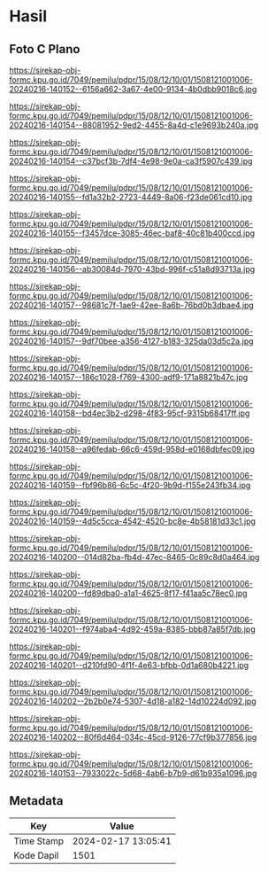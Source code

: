 # Hasil

## Foto C Plano

https://sirekap-obj-formc.kpu.go.id/7049/pemilu/pdpr/15/08/12/10/01/1508121001006-20240216-140152--6156a662-3a67-4e00-9134-4b0dbb9018c6.jpg

https://sirekap-obj-formc.kpu.go.id/7049/pemilu/pdpr/15/08/12/10/01/1508121001006-20240216-140154--88081952-9ed2-4455-8a4d-c1e9693b240a.jpg

https://sirekap-obj-formc.kpu.go.id/7049/pemilu/pdpr/15/08/12/10/01/1508121001006-20240216-140154--c37bcf3b-7df4-4e98-9e0a-ca3f5907c439.jpg

https://sirekap-obj-formc.kpu.go.id/7049/pemilu/pdpr/15/08/12/10/01/1508121001006-20240216-140155--fd1a32b2-2723-4449-8a06-f23de061cd10.jpg

https://sirekap-obj-formc.kpu.go.id/7049/pemilu/pdpr/15/08/12/10/01/1508121001006-20240216-140155--f3457dce-3085-46ec-baf8-40c81b400ccd.jpg

https://sirekap-obj-formc.kpu.go.id/7049/pemilu/pdpr/15/08/12/10/01/1508121001006-20240216-140156--ab30084d-7970-43bd-996f-c51a8d93713a.jpg

https://sirekap-obj-formc.kpu.go.id/7049/pemilu/pdpr/15/08/12/10/01/1508121001006-20240216-140157--98681c7f-1ae9-42ee-8a6b-76bd0b3dbae4.jpg

https://sirekap-obj-formc.kpu.go.id/7049/pemilu/pdpr/15/08/12/10/01/1508121001006-20240216-140157--9df70bee-a356-4127-b183-325da03d5c2a.jpg

https://sirekap-obj-formc.kpu.go.id/7049/pemilu/pdpr/15/08/12/10/01/1508121001006-20240216-140157--186c1028-f769-4300-adf9-171a8821b47c.jpg

https://sirekap-obj-formc.kpu.go.id/7049/pemilu/pdpr/15/08/12/10/01/1508121001006-20240216-140158--bd4ec3b2-d298-4f83-95cf-9315b68417ff.jpg

https://sirekap-obj-formc.kpu.go.id/7049/pemilu/pdpr/15/08/12/10/01/1508121001006-20240216-140158--a96fedab-66c6-459d-958d-e0168dbfec09.jpg

https://sirekap-obj-formc.kpu.go.id/7049/pemilu/pdpr/15/08/12/10/01/1508121001006-20240216-140159--fbf96b86-6c5c-4f20-9b9d-f155e243fb34.jpg

https://sirekap-obj-formc.kpu.go.id/7049/pemilu/pdpr/15/08/12/10/01/1508121001006-20240216-140159--4d5c5cca-4542-4520-bc8e-4b58181d33c1.jpg

https://sirekap-obj-formc.kpu.go.id/7049/pemilu/pdpr/15/08/12/10/01/1508121001006-20240216-140200--014d82ba-fb4d-47ec-8465-0c89c8d0a464.jpg

https://sirekap-obj-formc.kpu.go.id/7049/pemilu/pdpr/15/08/12/10/01/1508121001006-20240216-140200--fd89dba0-a1a1-4625-8f17-f41aa5c78ec0.jpg

https://sirekap-obj-formc.kpu.go.id/7049/pemilu/pdpr/15/08/12/10/01/1508121001006-20240216-140201--f974aba4-4d92-459a-8385-bbb87a85f7db.jpg

https://sirekap-obj-formc.kpu.go.id/7049/pemilu/pdpr/15/08/12/10/01/1508121001006-20240216-140201--d210fd90-4f1f-4e63-bfbb-0d1a680b4221.jpg

https://sirekap-obj-formc.kpu.go.id/7049/pemilu/pdpr/15/08/12/10/01/1508121001006-20240216-140202--2b2b0e74-5307-4d18-a182-14d10224d092.jpg

https://sirekap-obj-formc.kpu.go.id/7049/pemilu/pdpr/15/08/12/10/01/1508121001006-20240216-140202--80f6d464-034c-45cd-9126-77cf9b377856.jpg

https://sirekap-obj-formc.kpu.go.id/7049/pemilu/pdpr/15/08/12/10/01/1508121001006-20240216-140153--7933022c-5d68-4ab6-b7b9-d61b935a1096.jpg


## Metadata

| Key        | Value               |
| ---------- | ------------------- |
| Time Stamp | 2024-02-17 13:05:41 |
| Kode Dapil | 1501                |



